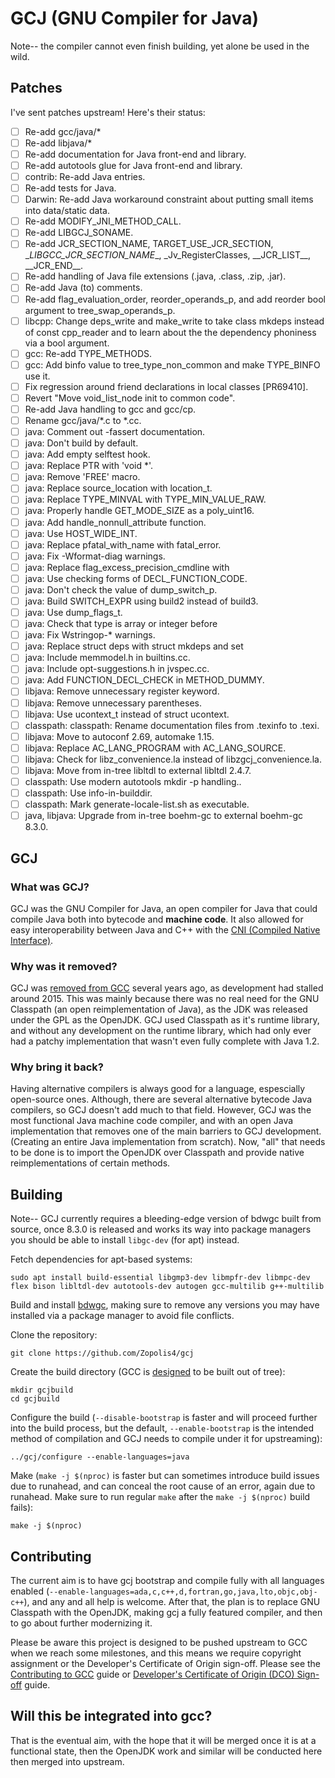 # GCJ (GNU Compiler for Java)

Note-- the compiler cannot even finish building, yet alone be used in the wild.

## Patches
I've sent patches upstream!
Here's their status:

- [ ] Re-add gcc/java/*
- [ ] Re-add libjava/*
- [ ] Re-add documentation for Java front-end and library.
- [ ] Re-add autotools glue for Java front-end and library.
- [ ] contrib: Re-add Java entries.
- [ ] Re-add tests for Java.
- [ ] Darwin: Re-add Java workaround constraint about putting small items into data/static data.
- [ ] Re-add MODIFY_JNI_METHOD_CALL.
- [ ] Re-add LIBGCJ_SONAME.
- [ ] Re-add JCR_SECTION_NAME, TARGET_USE_JCR_SECTION, \__LIBGCC_JCR_SECTION_NAME__, \_Jv_RegisterClasses, \_\_JCR_LIST__, \_\_JCR_END__.
- [ ] Re-add handling of Java file extensions (.java, .class, .zip, .jar).
- [ ] Re-add Java (to) comments.
- [ ] Re-add flag_evaluation_order, reorder_operands_p, and add reorder bool argument to tree_swap_operands_p.
- [ ] libcpp: Change deps_write and make_write to take class mkdeps instead of const cpp_reader and to learn about the the dependency phoniness via a bool argument.
- [ ] gcc: Re-add TYPE_METHODS.
- [ ] gcc: Add binfo value to tree_type_non_common and make TYPE_BINFO use it.
- [ ] Fix regression around friend declarations in local classes \[PR69410].
- [ ] Revert "Move void_list_node init to common code".
- [ ] Re-add Java handling to gcc and gcc/cp.
- [ ] Rename gcc/java/\*.c to \*.cc.
- [ ] java: Comment out -fassert documentation.
- [ ] java: Don't build by default.
- [ ] java: Add empty selftest hook.
- [ ] java: Replace PTR with 'void \*'.
- [ ] java: Remove 'FREE' macro.
- [ ] java: Replace source_location with location_t.
- [ ] java: Replace TYPE_MINVAL with TYPE_MIN_VALUE_RAW.
- [ ] java: Properly handle GET_MODE_SIZE as a poly_uint16.
- [ ] java: Add handle_nonnull_attribute function.
- [ ] java: Use HOST_WIDE_INT.
- [ ] java: Replace pfatal_with_name with fatal_error.
- [ ] java: Fix -Wformat-diag warnings.
- [ ] java: Replace flag_excess_precision_cmdline with
- [ ] java: Use checking forms of DECL_FUNCTION_CODE.
- [ ] java: Don't check the value of dump_switch_p.
- [ ] java: Build SWITCH_EXPR using build2 instead of build3.
- [ ] java: Use dump_flags_t.
- [ ] java: Check that type is array or integer before
- [ ] java: Fix Wstringop-* warnings.
- [ ] java: Replace struct deps with struct mkdeps and set
- [ ] java: Include memmodel.h in builtins.cc.
- [ ] java: Include opt-suggestions.h in jvspec.cc.
- [ ] java: Add FUNCTION_DECL_CHECK in METHOD_DUMMY.
- [ ] libjava: Remove unnecessary register keyword.
- [ ] libjava: Remove unnecessary parentheses.
- [ ] libjava: Use ucontext_t instead of struct ucontext.
- [ ] classpath: classpath: Rename documentation files from .texinfo to .texi.
- [ ] libjava: Move to autoconf 2.69, automake 1.15.
- [ ] libjava: Replace AC_LANG_PROGRAM with AC_LANG_SOURCE.
- [ ] libjava: Check for libz_convenience.la instead of libzgcj_convenience.la.
- [ ] libjava: Move from in-tree libltdl to external libltdl 2.4.7.
- [ ] classpath: Use modern autotools mkdir -p handling..
- [ ] classpath: Use info-in-builddir.
- [ ] classpath: Mark generate-locale-list.sh as executable.
- [ ] java, libjava: Upgrade from in-tree boehm-gc to external boehm-gc 8.3.0.

## GCJ

### What was GCJ?
GCJ was the GNU Compiler for Java, an open compiler for Java that could compile Java both into bytecode and **machine code**.
It also allowed for easy interoperability between Java and C++ with the [CNI (Compiled Native Interface)](https://en.wikipedia.org/wiki/GNU_Compiler_for_Java#Compiled_Native_Interface_(CNI)).

### Why was it removed?
GCJ was [removed from GCC](https://gcc.gnu.org/git/?p=gcc.git&a=commit;h=eae993948bae8b788c53772bcb9217c063716f93) several years ago, as development had stalled around 2015.
This was mainly because there was no real need for the GNU Classpath (an open reimplementation of Java), as the JDK was released under the GPL as the OpenJDK.
GCJ used Classpath as it's runtime library, and without any development on the runtime library, which had only ever had a patchy implementation that wasn't even fully complete with Java 1.2.

### Why bring it back?
Having alternative compilers is always good for a language, espescially open-source ones.
Although, there are several alternative bytecode Java compilers, so GCJ doesn't add much to that field.
However, GCJ was the most functional Java machine code compiler, and with an open Java implementation that removes one of the main barriers to GCJ development. (Creating an entire Java implementation from scratch).
Now, "all" that needs to be done is to import the OpenJDK over Classpath and provide native reimplementations of certain methods.

## Building

Note-- GCJ currently requires a bleeding-edge version of bdwgc built from source, once 8.3.0 is released and works its way into package managers you should be able to install `libgc-dev` (for apt) instead.

Fetch dependencies for apt-based systems:
```
sudo apt install build-essential libgmp3-dev libmpfr-dev libmpc-dev flex bison libltdl-dev autotools-dev autogen gcc-multilib g++-multilib
```

Build and install [bdwgc](https://github.com/ivmai/bdwgc#installation-and-portability), making sure to remove any versions you may have installed via a package manager to avoid file conflicts.

Clone the repository:
```
git clone https://github.com/Zopolis4/gcj
```

Create the build directory (GCC is [designed](https://gcc.gnu.org/install/configure.html) to be built out of tree):
```
mkdir gcjbuild
cd gcjbuild
```

Configure the build (`--disable-bootstrap` is faster and will proceed further into the build process, but the default, `--enable-bootstrap` is the intended method of compilation and GCJ needs to compile under it for upstreaming):
```
../gcj/configure --enable-languages=java
```

Make (`make -j $(nproc)` is faster but can sometimes introduce build issues due to runahead, and can conceal the root cause of an error, again due to runahead. Make sure to run regular `make` after the `make -j $(nproc)` build fails):
```
make -j $(nproc)
```

## Contributing

The current aim is to have gcj bootstrap and compile fully with all languages enabled (`--enable-languages=ada,c,c++,d,fortran,go,java,lto,objc,obj-c++`), and any and all help is welcome.
After that, the plan is to replace GNU Classpath with the OpenJDK, making gcj a fully featured compiler, and then to go about further modernizing it.

Please be aware this project is designed to be pushed upstream to GCC when we reach some milestones,
and this means we require copyright assignment or the Developer's Certificate of Origin sign-off.
Please see the [Contributing to GCC](https://gcc.gnu.org/contribute.html) guide or [Developer's Certificate of Origin (DCO) Sign-off](https://gcc.gnu.org/dco.html) guide.

## Will this be integrated into gcc?

That is the eventual aim, with the hope that it will be merged once it is at a functional state, then the OpenJDK work and similar will be conducted here then merged into upstream.
